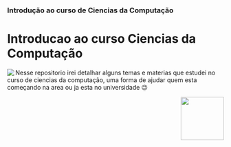 <h3>Introdução ao curso de Ciencias da Computação</h3>

# Introducao ao curso Ciencias da Computação

<img align="left"  src="https://upload.wikimedia.org/wikipedia/commons/thumb/a/a1/Alan_Turing_Aged_16.jpg/200px-Alan_Turing_Aged_16.jpg"> Nesse repositorio irei detalhar alguns temas e materias que estudei no curso de ciencias da computação, uma forma de 
ajudar quem esta começando na area ou ja esta no universidade :wink:


<img align="right" width="100" height="100" src="https://en.wikipedia.org/wiki/John_von_Neumann#/media/File:JohnvonNeumann-LosAlamos.gif">
